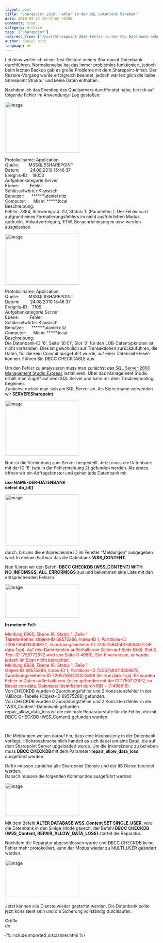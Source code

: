 ```yaml
---
layout: post
title: "Sharepoint 2010, Fehler in der SQL Datenbank beheben"
date: 2010-08-23 20:37:00 +0200
comments: true
category: Archive
tags: ["Sharepoint"]
redirect_from: ["/post/Sharepoint-2010-Fehler-in-der-SQL-Datenbank-beheben", "/post/sharepoint-2010-fehler-in-der-sql-datenbank-beheben"]
author: daniel nitz
language: de
---
```

<!-- more -->
<p>Letztens wollte ich einen Test-Restore meiner Sharepoint Datenbank durchführen. Normalerweise hat das immer problemlos funktioniert, jedoch beim letzten Backup gab es große Probleme mit dem Sharepoint-Inhalt. Der Restore-Vorgang wurde erfolgreich beendet, jedoch war lediglich die halbe Sharepoint Struktur und keine Daten enthalten.</p>  <p>Nachdem ich das Eventlog des Quellservers durchforstet habe, bin ich auf folgende Fehler im Anwendungs-Log gestoßen:</p>  <p><a href="/assets/archive/image_220.png"><img style="background-image: none; border-bottom: 0px; border-left: 0px; padding-left: 0px; padding-right: 0px; display: inline; border-top: 0px; border-right: 0px; padding-top: 0px" title="image" border="0" alt="image" src="/assets/archive/image_thumb_218.png" width="244" height="168" /></a></p>  <p>Protokollname: Application   <br />Quelle:&#160;&#160;&#160;&#160;&#160;&#160;&#160; MSSQL$SHAREPOINT    <br />Datum:&#160;&#160;&#160;&#160;&#160;&#160;&#160;&#160; 24.08.2010 15:46:37    <br />Ereignis-ID:&#160;&#160; 18053    <br />Aufgabenkategorie:Server    <br />Ebene:&#160;&#160;&#160;&#160;&#160;&#160;&#160;&#160; Fehler    <br />Schlüsselwörter:Klassisch    <br />Benutzer:&#160;&#160;&#160;&#160;&#160; ******\daniel nitz    <br />Computer:&#160;&#160;&#160;&#160;&#160; Miami.*****.local    <br />Beschreibung:    <br />Fehler: 7884, Schweregrad: 20, Status: 1. (Parameter: ). Der Fehler wird aufgrund eines Formatierungsfehlers im nicht ausführlichen Modus gedruckt. Ablaufverfolgung, ETW, Benachrichtigungen usw. werden ausgelassen.    <br /></p>  <p><a href="/assets/archive/image_221.png"><img style="background-image: none; border-bottom: 0px; border-left: 0px; margin: 0px; padding-left: 0px; padding-right: 0px; display: inline; border-top: 0px; border-right: 0px; padding-top: 0px" title="image" border="0" alt="image" src="/assets/archive/image_thumb_219.png" width="244" height="167" /></a></p>  <p>Protokollname: Application   <br />Quelle:&#160;&#160;&#160;&#160;&#160;&#160;&#160; MSSQL$SHAREPOINT    <br />Datum:&#160;&#160;&#160;&#160;&#160;&#160;&#160;&#160; 24.08.2010 15:46:37    <br />Ereignis-ID:&#160;&#160; 7105    <br />Aufgabenkategorie:Server    <br />Ebene:&#160;&#160;&#160;&#160;&#160;&#160;&#160;&#160; Fehler    <br />Schlüsselwörter:Klassisch    <br />Benutzer:&#160;&#160;&#160;&#160;&#160; ******\daniel nitz    <br />Computer:&#160;&#160;&#160;&#160;&#160; Miami.*****.local    <br />Beschreibung:    <br />Die Datenbank-ID '6', Seite '(0:0)', Slot '0' für den LOB-Datentypknoten ist nicht vorhanden. Dies ist gewöhnlich auf Transaktionen zurückzuführen, die Daten, für die kein Commit ausgeführt wurde, auf einer Datenseite lesen können. Führen Sie DBCC CHECKTABLE aus.    <br /></p>  <p>Um den Fehler zu analysieren muss man zunächst das <a href="http://www.microsoft.com/downloads/details.aspx?familyid=08E52AC2-1D62-45F6-9A4A-4B76A8564A2B&amp;displaylang=de" target="_blank">SQL Server 2008 Management Studio Express</a> installieren. Über das Management Studio erhält man Zugriff auf dem SQL Server und kann mit dem Troubleshooting beginnen.    <br />Zunächst meldet man sich am SQL Server an. Als Servername verwenden wir <strong>SERVER\Sharepoint</strong></p>  <p><a href="/assets/archive/image_222.png"><img style="background-image: none; border-bottom: 0px; border-left: 0px; margin: 0px; padding-left: 0px; padding-right: 0px; display: inline; border-top: 0px; border-right: 0px; padding-top: 0px" title="image" border="0" alt="image" src="/assets/archive/image_thumb_220.png" width="244" height="181" /></a></p>  <p>Nun ist die Verbindung zum Server hergestellt. Jetzt muss die Datenbank mit der ID ‘6’ (wie in der Fehlermeldung 2) gefunden werden. Als erstes öffnen wir ein Abfragefenster und gehen jede Datenbank mit </p>  <p><strong>use NAME-DER-DATENBANK     <br />select db_id()</strong></p>  <p><a href="/assets/archive/image_223.png"><img style="background-image: none; border-bottom: 0px; border-left: 0px; margin: 0px; padding-left: 0px; padding-right: 0px; display: inline; border-top: 0px; border-right: 0px; padding-top: 0px" title="image" border="0" alt="image" src="/assets/archive/image_thumb_221.png" width="244" height="168" /></a></p>  <p>durch, bis uns die entsprechende ID im Fenster “Meldungen” ausgegeben wird. In meinen Fall war das die Datenbank <strong>WSS_CONTENT</strong>.</p>  <p>Nun führen wir den Befehl <strong>DBCC CHECKDB (WSS_CONTENT) WITH NO_INFOMSGS, ALL_ERRORMSGS</strong> aus und bekommen eine Liste mit den entsprechenden Fehlern</p>  <p><a href="/assets/archive/image_224.png"><img style="background-image: none; border-bottom: 0px; border-left: 0px; margin: 0px; padding-left: 0px; padding-right: 0px; display: inline; border-top: 0px; border-right: 0px; padding-top: 0px" title="image" border="0" alt="image" src="/assets/archive/image_thumb_222.png" width="244" height="111" /></a></p>  <p><strong>In meinem Fall:</strong></p>  <p><font color="#ff0000">Meldung 8965, Ebene 16, Status 1, Zeile 1     <br /></font><font color="#ff0000">Tabellenfehler: Objekt-ID 69575286, Index-ID 1, Partitions-ID 72057594113359872, Zuordnungseinheits-ID 72057594043760640 (LOB data-Typ). Auf den Datenknoten außerhalb von Zeilen auf Seite (0:0), Slot 0, Text-ID 1759772672 wird von Seite (1:4986), Slot 6 verwiesen, er wurde jedoch im Scan nicht betrachtet.     <br /></font><font color="#ff0000">Meldung 8929, Ebene 16, Status 1, Zeile 1     <br /></font><font color="#ff0000">Objekt-ID 69575286, Index-ID 1, Partitions-ID 72057594113359872, Zuordnungseinheits-ID 72057594123255808 (In-row data-Typ): Es wurden Fehler in Daten außerhalb von Zeilen gefunden mit der ID 1759772672, im Besitz von data, Datensatz identifiziert durch RID = (1:4986:6).     <br /></font>Von CHECKDB wurden 0 Zuordnungsfehler und 2 Konsistenzfehler in der 'AllDocs'-Tabelle (Objekt-ID 69575286) gefunden.    <br />Von CHECKDB wurden 0 Zuordnungsfehler und 2 Konsistenzfehler in der 'WSS_Content'-Datenbank gefunden.    <br />repair_allow_data_loss ist die minimale Reparaturstufe für die Fehler, die mit DBCC CHECKDB (WSS_Content) gefunden wurden.</p>  <p>&#160;</p>  <p>Die Meldungen weisen darauf hin, dass eine Inkonsistenz in der Datenbank vorliegt. Höchstwahrscheinlich handelt es sich dabei um eine Datei, die auf dem Sharepoint Server upgeloaded wurde. Um die Inkonsistenz zu beheben muss <strong>DBCC CHECKDB </strong>mit dem Parameter <strong>repair_allow_data_loss </strong>ausgeführt werden. </p>  <p>Dafür müssen zunächst alle Sharepoint Dienste und der IIS Dienst beendet werden.   <br />Danach müssen die folgenden Kommandos ausgeführt werden:</p>  <p><a href="/assets/archive/image_225.png"><img style="background-image: none; border-bottom: 0px; border-left: 0px; margin: 0px; padding-left: 0px; padding-right: 0px; display: inline; border-top: 0px; border-right: 0px; padding-top: 0px" title="image" border="0" alt="image" src="/assets/archive/image_thumb_223.png" width="244" height="109" /></a></p>  <p>Mit dem Befehl <strong>ALTER DATABASE WSS_Content SET SINGLE_USER</strong>, wird die Datenbank in den Sinlge_Mode gesetzt, der Befehl <strong>DBCC CHECKDB (WSS_Content, REPAIR_ALLOW_DATA_LOSS)</strong> startet die Reparatur.</p>  <p>Nachdem die Reparatur abgeschlossen wurde und DBCC CHECKDB keine Fehler mehr protokolliert, kann der Modus wieder zu MULTI_USER geändert werden.</p>  <p><a href="/assets/archive/image_226.png"><img style="background-image: none; border-bottom: 0px; border-left: 0px; margin: 0px; padding-left: 0px; padding-right: 0px; display: inline; border-top: 0px; border-right: 0px; padding-top: 0px" title="image" border="0" alt="image" src="/assets/archive/image_thumb_224.png" width="244" height="129" /></a></p>  <p>Jetzt können alle Dienste wieder gestartet werden. Die Datenbank sollte jetzt konsistent sein und die Sicherung vollständig durchlaufen.</p>  <p>Grüße   <br />dn</p>
{% include imported_disclaimer.html %}
